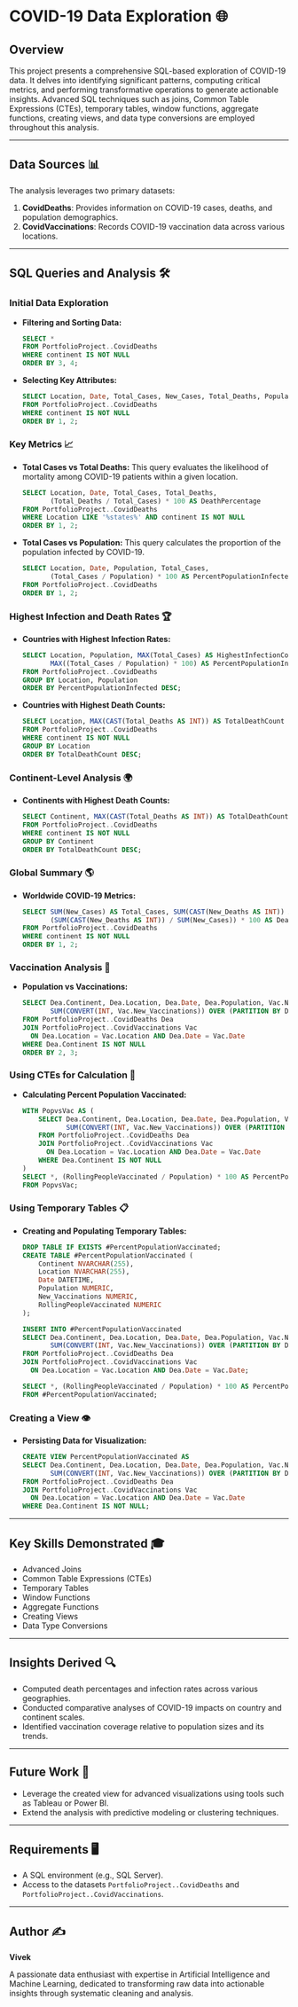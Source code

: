# COVID-19 Data Exploration 🌐

## Overview

This project presents a comprehensive SQL-based exploration of COVID-19 data. It delves into identifying significant patterns, computing critical metrics, and performing transformative operations to generate actionable insights. Advanced SQL techniques such as joins, Common Table Expressions (CTEs), temporary tables, window functions, aggregate functions, creating views, and data type conversions are employed throughout this analysis.

---

## Data Sources 📊

The analysis leverages two primary datasets:

1. **CovidDeaths**: Provides information on COVID-19 cases, deaths, and population demographics.
2. **CovidVaccinations**: Records COVID-19 vaccination data across various locations.

---

## SQL Queries and Analysis 🛠️

### Initial Data Exploration

- **Filtering and Sorting Data:**

  ```sql
  SELECT *
  FROM PortfolioProject..CovidDeaths
  WHERE continent IS NOT NULL
  ORDER BY 3, 4;
  ```

- **Selecting Key Attributes:**

  ```sql
  SELECT Location, Date, Total_Cases, New_Cases, Total_Deaths, Population
  FROM PortfolioProject..CovidDeaths
  WHERE continent IS NOT NULL
  ORDER BY 1, 2;
  ```

### Key Metrics 📈

- **Total Cases vs Total Deaths:**
  This query evaluates the likelihood of mortality among COVID-19 patients within a given location.

  ```sql
  SELECT Location, Date, Total_Cases, Total_Deaths,
         (Total_Deaths / Total_Cases) * 100 AS DeathPercentage
  FROM PortfolioProject..CovidDeaths
  WHERE Location LIKE '%states%' AND continent IS NOT NULL
  ORDER BY 1, 2;
  ```

- **Total Cases vs Population:**
  This query calculates the proportion of the population infected by COVID-19.

  ```sql
  SELECT Location, Date, Population, Total_Cases,
         (Total_Cases / Population) * 100 AS PercentPopulationInfected
  FROM PortfolioProject..CovidDeaths
  ORDER BY 1, 2;
  ```

### Highest Infection and Death Rates 🏆

- **Countries with Highest Infection Rates:**

  ```sql
  SELECT Location, Population, MAX(Total_Cases) AS HighestInfectionCount,
         MAX((Total_Cases / Population) * 100) AS PercentPopulationInfected
  FROM PortfolioProject..CovidDeaths
  GROUP BY Location, Population
  ORDER BY PercentPopulationInfected DESC;
  ```

- **Countries with Highest Death Counts:**

  ```sql
  SELECT Location, MAX(CAST(Total_Deaths AS INT)) AS TotalDeathCount
  FROM PortfolioProject..CovidDeaths
  WHERE continent IS NOT NULL
  GROUP BY Location
  ORDER BY TotalDeathCount DESC;
  ```

### Continent-Level Analysis 🌍

- **Continents with Highest Death Counts:**

  ```sql
  SELECT Continent, MAX(CAST(Total_Deaths AS INT)) AS TotalDeathCount
  FROM PortfolioProject..CovidDeaths
  WHERE continent IS NOT NULL
  GROUP BY Continent
  ORDER BY TotalDeathCount DESC;
  ```

### Global Summary 🌎

- **Worldwide COVID-19 Metrics:**

  ```sql
  SELECT SUM(New_Cases) AS Total_Cases, SUM(CAST(New_Deaths AS INT)) AS Total_Deaths,
         (SUM(CAST(New_Deaths AS INT)) / SUM(New_Cases)) * 100 AS DeathPercentage
  FROM PortfolioProject..CovidDeaths
  WHERE continent IS NOT NULL
  ORDER BY 1, 2;
  ```

### Vaccination Analysis 💉

- **Population vs Vaccinations:**

  ```sql
  SELECT Dea.Continent, Dea.Location, Dea.Date, Dea.Population, Vac.New_Vaccinations,
         SUM(CONVERT(INT, Vac.New_Vaccinations)) OVER (PARTITION BY Dea.Location ORDER BY Dea.Location, Dea.Date) AS RollingPeopleVaccinated
  FROM PortfolioProject..CovidDeaths Dea
  JOIN PortfolioProject..CovidVaccinations Vac
    ON Dea.Location = Vac.Location AND Dea.Date = Vac.Date
  WHERE Dea.Continent IS NOT NULL
  ORDER BY 2, 3;
  ```

### Using CTEs for Calculation 🧮

- **Calculating Percent Population Vaccinated:**

  ```sql
  WITH PopvsVac AS (
      SELECT Dea.Continent, Dea.Location, Dea.Date, Dea.Population, Vac.New_Vaccinations,
             SUM(CONVERT(INT, Vac.New_Vaccinations)) OVER (PARTITION BY Dea.Location ORDER BY Dea.Location, Dea.Date) AS RollingPeopleVaccinated
      FROM PortfolioProject..CovidDeaths Dea
      JOIN PortfolioProject..CovidVaccinations Vac
        ON Dea.Location = Vac.Location AND Dea.Date = Vac.Date
      WHERE Dea.Continent IS NOT NULL
  )
  SELECT *, (RollingPeopleVaccinated / Population) * 100 AS PercentPopulationVaccinated
  FROM PopvsVac;
  ```

### Using Temporary Tables 📋

- **Creating and Populating Temporary Tables:**

  ```sql
  DROP TABLE IF EXISTS #PercentPopulationVaccinated;
  CREATE TABLE #PercentPopulationVaccinated (
      Continent NVARCHAR(255),
      Location NVARCHAR(255),
      Date DATETIME,
      Population NUMERIC,
      New_Vaccinations NUMERIC,
      RollingPeopleVaccinated NUMERIC
  );

  INSERT INTO #PercentPopulationVaccinated
  SELECT Dea.Continent, Dea.Location, Dea.Date, Dea.Population, Vac.New_Vaccinations,
         SUM(CONVERT(INT, Vac.New_Vaccinations)) OVER (PARTITION BY Dea.Location ORDER BY Dea.Location, Dea.Date) AS RollingPeopleVaccinated
  FROM PortfolioProject..CovidDeaths Dea
  JOIN PortfolioProject..CovidVaccinations Vac
    ON Dea.Location = Vac.Location AND Dea.Date = Vac.Date;

  SELECT *, (RollingPeopleVaccinated / Population) * 100 AS PercentPopulationVaccinated
  FROM #PercentPopulationVaccinated;
  ```

### Creating a View 👁️

- **Persisting Data for Visualization:**

  ```sql
  CREATE VIEW PercentPopulationVaccinated AS
  SELECT Dea.Continent, Dea.Location, Dea.Date, Dea.Population, Vac.New_Vaccinations,
         SUM(CONVERT(INT, Vac.New_Vaccinations)) OVER (PARTITION BY Dea.Location ORDER BY Dea.Location, Dea.Date) AS RollingPeopleVaccinated
  FROM PortfolioProject..CovidDeaths Dea
  JOIN PortfolioProject..CovidVaccinations Vac
    ON Dea.Location = Vac.Location AND Dea.Date = Vac.Date
  WHERE Dea.Continent IS NOT NULL;
  ```

---

## Key Skills Demonstrated 🎓

- Advanced Joins
- Common Table Expressions (CTEs)
- Temporary Tables
- Window Functions
- Aggregate Functions
- Creating Views
- Data Type Conversions

---

## Insights Derived 🔍

- Computed death percentages and infection rates across various geographies.
- Conducted comparative analyses of COVID-19 impacts on country and continent scales.
- Identified vaccination coverage relative to population sizes and its trends.

---

## Future Work 🚀

- Leverage the created view for advanced visualizations using tools such as Tableau or Power BI.
- Extend the analysis with predictive modeling or clustering techniques.

---

## Requirements 🖥️

- A SQL environment (e.g., SQL Server).
- Access to the datasets `PortfolioProject..CovidDeaths` and `PortfolioProject..CovidVaccinations`.

---

## Author ✍️

**Vivek**

A passionate data enthusiast with expertise in Artificial Intelligence and Machine Learning, dedicated to transforming raw data into actionable insights through systematic cleaning and analysis.


 
